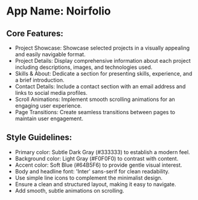 # **App Name**: Noirfolio

## Core Features:

- Project Showcase: Showcase selected projects in a visually appealing and easily navigable format.
- Project Details: Display comprehensive information about each project including descriptions, images, and technologies used.
- Skills & About: Dedicate a section for presenting skills, experience, and a brief introduction.
- Contact Details: Include a contact section with an email address and links to social media profiles.
- Scroll Animations: Implement smooth scrolling animations for an engaging user experience.
- Page Transitions: Create seamless transitions between pages to maintain user engagement.

## Style Guidelines:

- Primary color: Subtle Dark Gray (#333333) to establish a modern feel.
- Background color: Light Gray (#F0F0F0) to contrast with content.
- Accent color: Soft Blue (#64B5F6) to provide gentle visual interest.
- Body and headline font: 'Inter' sans-serif for clean readability.
- Use simple line icons to complement the minimalist design.
- Ensure a clean and structured layout, making it easy to navigate.
- Add smooth, subtle animations on scrolling.